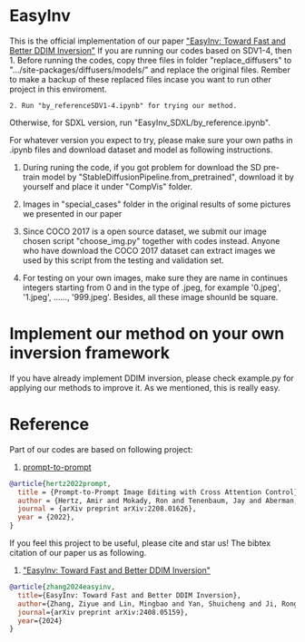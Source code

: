 # EasyInv
This is the official implementation of our paper ["EasyInv: Toward Fast and Better DDIM Inversion"](https://arxiv.org/html/2408.05159v1)
If you are running our codes based on SDV1-4, then
    1. Before running the codes, copy three files in folder "replace_diffusers" to ".../site-packages/diffusers/models/" and replace the original files. Rember to make a backup of these replaced files incase you want to run other project in this enviroment.
    
    2. Run "by_referenceSDV1-4.ipynb" for trying our method.

Otherwise, for SDXL version, run "EasyInv_SDXL/by_reference.ipynb".

For whatever version you expect to try, please make sure your own paths in .ipynb files and download dataset and model as following instructions.

1. During runing the code, if you got problem for download the SD pre-train model by "StableDiffusionPipeline.from_pretrained", download it by yourself and place it under "CompVis" folder.

2. Images in "special_cases" folder in the original results of some pictures we presented in our paper

3. Since COCO 2017 is a open source dataset, we submit our image chosen script "choose_img.py" together with codes instead. Anyone who have download the COCO 2017 dataset can extract images we used by this script from the testing and validation set.

4. For testing on your own images, make sure they are name in continues integers starting from 0 and in the type of .jpeg, for example '0.jpeg', '1.jpeg', ......, '999.jpeg'. Besides, all these image shounld be square.

# Implement our method on your own inversion framework
If you have already implement DDIM inversion, please check example.py for applying our methods to improve it. As we mentioned, this is really easy.

# Reference
Part of our codes are based on following project:
1. [prompt-to-prompt](https://github.com/google/prompt-to-prompt)
```bibtex
@article{hertz2022prompt,
  title = {Prompt-to-Prompt Image Editing with Cross Attention Control},
  author = {Hertz, Amir and Mokady, Ron and Tenenbaum, Jay and Aberman, Kfir and Pritch, Yael and Cohen-Or, Daniel},
  journal = {arXiv preprint arXiv:2208.01626},
  year = {2022},
}
```

If you feel this project to be useful, please cite and star us! The bibtex citation of our paper us as following.

1. ["EasyInv: Toward Fast and Better DDIM Inversion"](https://arxiv.org/html/2408.05159v1)
```bibtex
@article{zhang2024easyinv,
  title={EasyInv: Toward Fast and Better DDIM Inversion},
  author={Zhang, Ziyue and Lin, Mingbao and Yan, Shuicheng and Ji, Rongrong},
  journal={arXiv preprint arXiv:2408.05159},
  year={2024}
}
```
